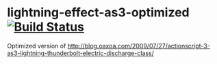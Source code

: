 lightning-effect-as3-optimized [![Build Status](https://travis-ci.org/as3-community/lightning-effect-as3-optimized.svg)](https://travis-ci.org/as3-community/lightning-effect-as3-optimized)
==============================

Optimized version of http://blog.oaxoa.com/2009/07/27/actionscript-3-as3-lightning-thunderbolt-electric-discharge-class/
